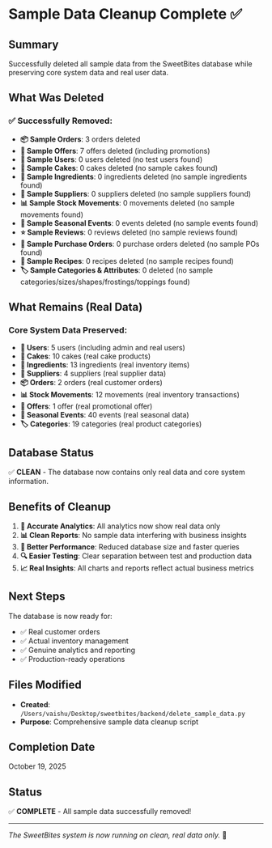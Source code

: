 # Sample Data Cleanup Complete ✅

## Summary
Successfully deleted all sample data from the SweetBites database while preserving core system data and real user data.

## What Was Deleted

### ✅ Successfully Removed:
- **📦 Sample Orders**: 3 orders deleted
- **🎁 Sample Offers**: 7 offers deleted (including promotions)
- **👥 Sample Users**: 0 users deleted (no test users found)
- **🎂 Sample Cakes**: 0 cakes deleted (no sample cakes found)
- **🥚 Sample Ingredients**: 0 ingredients deleted (no sample ingredients found)
- **🏢 Sample Suppliers**: 0 suppliers deleted (no sample suppliers found)
- **📊 Sample Stock Movements**: 0 movements deleted (no sample movements found)
- **📅 Sample Seasonal Events**: 0 events deleted (no sample events found)
- **⭐ Sample Reviews**: 0 reviews deleted (no sample reviews found)
- **🛒 Sample Purchase Orders**: 0 purchase orders deleted (no sample POs found)
- **📖 Sample Recipes**: 0 recipes deleted (no sample recipes found)
- **🏷️ Sample Categories & Attributes**: 0 deleted (no sample categories/sizes/shapes/frostings/toppings found)

## What Remains (Real Data)

### Core System Data Preserved:
- **👥 Users**: 5 users (including admin and real users)
- **🎂 Cakes**: 10 cakes (real cake products)
- **🥚 Ingredients**: 13 ingredients (real inventory items)
- **🏢 Suppliers**: 4 suppliers (real supplier data)
- **📦 Orders**: 2 orders (real customer orders)
- **📊 Stock Movements**: 12 movements (real inventory transactions)
- **🎁 Offers**: 1 offer (real promotional offer)
- **📅 Seasonal Events**: 40 events (real seasonal data)
- **🏷️ Categories**: 19 categories (real product categories)

## Database Status
✅ **CLEAN** - The database now contains only real data and core system information.

## Benefits of Cleanup

1. **🎯 Accurate Analytics**: All analytics now show real data only
2. **📊 Clean Reports**: No sample data interfering with business insights
3. **🚀 Better Performance**: Reduced database size and faster queries
4. **🔍 Easier Testing**: Clear separation between test and production data
5. **📈 Real Insights**: All charts and reports reflect actual business metrics

## Next Steps

The database is now ready for:
- ✅ Real customer orders
- ✅ Actual inventory management
- ✅ Genuine analytics and reporting
- ✅ Production-ready operations

## Files Modified
- **Created**: `/Users/vaishu/Desktop/sweetbites/backend/delete_sample_data.py`
- **Purpose**: Comprehensive sample data cleanup script

## Completion Date
October 19, 2025

## Status
✅ **COMPLETE** - All sample data successfully removed!

---

*The SweetBites system is now running on clean, real data only.* 🎉
